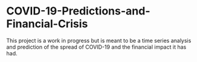 # COVID-19-Predictions-and-Financial-Crisis
This project is a work in progress but is meant to be a time series analysis and prediction of the spread of COVID-19 and the financial impact it has had. 
